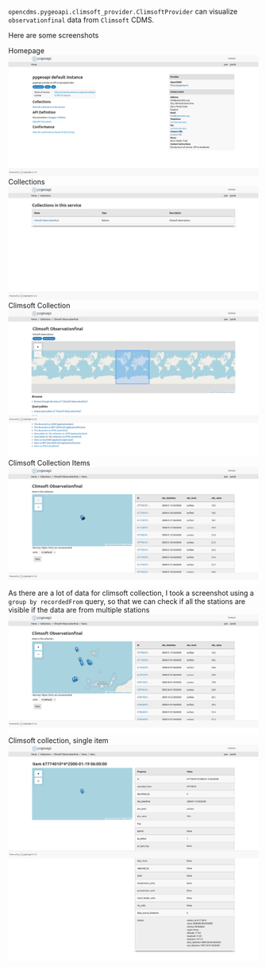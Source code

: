 `opencdms.pygeoapi.climsoft_provider.ClimsoftProvider` can visualize `observationfinal`
data from `Climsoft` CDMS.

Here are some screenshots

Homepage
![homepage](./screenshots/homepage.png)
Collections
![collections](./screenshots/collections.png)
Climsoft Collection
![climsoft collection](./screenshots/climsoft-collection.png)
Climsoft Collection Items
![climsoft collection items](./screenshots/climsoft-collection-items.png)
As there are a lot of data for climsoft collection, I took a screenshot using
a `group by recordedFrom` query, so that we can check if all the stations are visible
if the data are from multiple stations
![climsoft collection items grouped](./screenshots/climsoft-collection-items-grouped-station.png)
Climsoft collection, single item
![climsoft collection single item](./screenshots/climsoft-collection-item.png)
